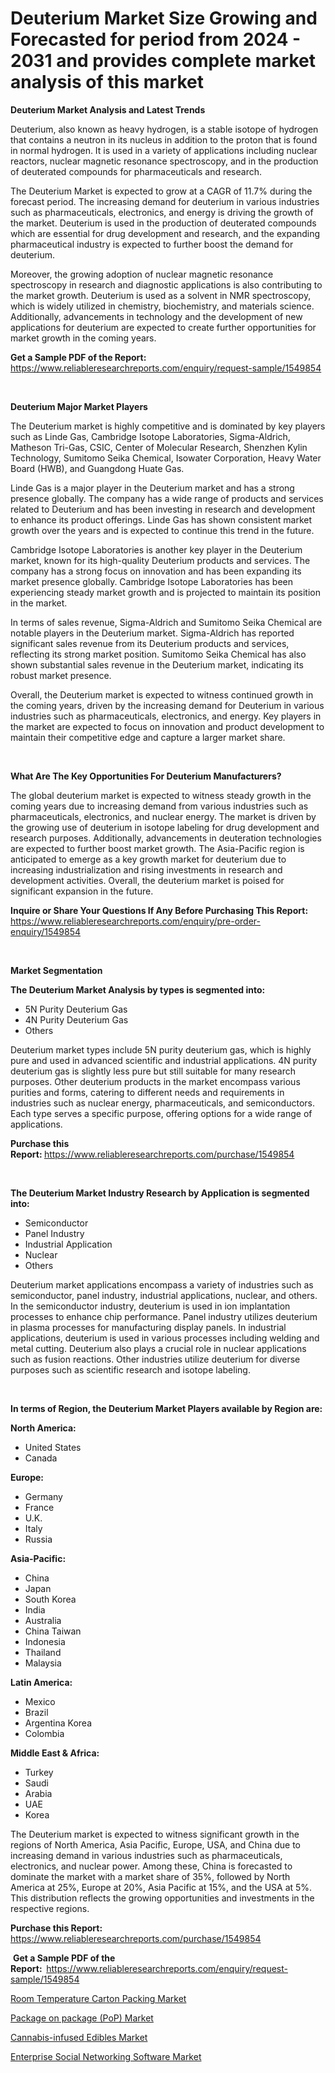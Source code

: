 <p><h1>Deuterium Market Size Growing and Forecasted for period from 2024 - 2031 and provides complete market analysis of this market</h1></p><p><strong>Deuterium Market Analysis and Latest Trends</strong></p>
<p><p>Deuterium, also known as heavy hydrogen, is a stable isotope of hydrogen that contains a neutron in its nucleus in addition to the proton that is found in normal hydrogen. It is used in a variety of applications including nuclear reactors, nuclear magnetic resonance spectroscopy, and in the production of deuterated compounds for pharmaceuticals and research.</p><p>The Deuterium Market is expected to grow at a CAGR of 11.7% during the forecast period. The increasing demand for deuterium in various industries such as pharmaceuticals, electronics, and energy is driving the growth of the market. Deuterium is used in the production of deuterated compounds which are essential for drug development and research, and the expanding pharmaceutical industry is expected to further boost the demand for deuterium.</p><p>Moreover, the growing adoption of nuclear magnetic resonance spectroscopy in research and diagnostic applications is also contributing to the market growth. Deuterium is used as a solvent in NMR spectroscopy, which is widely utilized in chemistry, biochemistry, and materials science. Additionally, advancements in technology and the development of new applications for deuterium are expected to create further opportunities for market growth in the coming years.</p></p>
<p><strong>Get a Sample PDF of the Report:&nbsp;</strong> <a href="https://www.reliableresearchreports.com/enquiry/request-sample/1549854">https://www.reliableresearchreports.com/enquiry/request-sample/1549854</a></p>
<p>&nbsp;</p>
<p><strong>Deuterium Major Market Players</strong></p>
<p><p>The Deuterium market is highly competitive and is dominated by key players such as Linde Gas, Cambridge Isotope Laboratories, Sigma-Aldrich, Matheson Tri-Gas, CSIC, Center of Molecular Research, Shenzhen Kylin Technology, Sumitomo Seika Chemical, Isowater Corporation, Heavy Water Board (HWB), and Guangdong Huate Gas.</p><p>Linde Gas is a major player in the Deuterium market and has a strong presence globally. The company has a wide range of products and services related to Deuterium and has been investing in research and development to enhance its product offerings. Linde Gas has shown consistent market growth over the years and is expected to continue this trend in the future.</p><p>Cambridge Isotope Laboratories is another key player in the Deuterium market, known for its high-quality Deuterium products and services. The company has a strong focus on innovation and has been expanding its market presence globally. Cambridge Isotope Laboratories has been experiencing steady market growth and is projected to maintain its position in the market.</p><p>In terms of sales revenue, Sigma-Aldrich and Sumitomo Seika Chemical are notable players in the Deuterium market. Sigma-Aldrich has reported significant sales revenue from its Deuterium products and services, reflecting its strong market position. Sumitomo Seika Chemical has also shown substantial sales revenue in the Deuterium market, indicating its robust market presence.</p><p>Overall, the Deuterium market is expected to witness continued growth in the coming years, driven by the increasing demand for Deuterium in various industries such as pharmaceuticals, electronics, and energy. Key players in the market are expected to focus on innovation and product development to maintain their competitive edge and capture a larger market share.</p></p>
<p>&nbsp;</p>
<p><strong>What Are The Key Opportunities For Deuterium Manufacturers?</strong></p>
<p><p>The global deuterium market is expected to witness steady growth in the coming years due to increasing demand from various industries such as pharmaceuticals, electronics, and nuclear energy. The market is driven by the growing use of deuterium in isotope labeling for drug development and research purposes. Additionally, advancements in deuteration technologies are expected to further boost market growth. The Asia-Pacific region is anticipated to emerge as a key growth market for deuterium due to increasing industrialization and rising investments in research and development activities. Overall, the deuterium market is poised for significant expansion in the future.</p></p>
<p><strong>Inquire or Share Your Questions If Any Before Purchasing This Report:</strong> <a href="https://www.reliableresearchreports.com/enquiry/pre-order-enquiry/1549854">https://www.reliableresearchreports.com/enquiry/pre-order-enquiry/1549854</a></p>
<p>&nbsp;</p>
<p><strong>Market Segmentation</strong></p>
<p><strong>The Deuterium Market Analysis by types is segmented into:</strong></p>
<p><ul><li>5N Purity Deuterium Gas</li><li>4N Purity Deuterium Gas</li><li>Others</li></ul></p>
<p><p>Deuterium market types include 5N purity deuterium gas, which is highly pure and used in advanced scientific and industrial applications. 4N purity deuterium gas is slightly less pure but still suitable for many research purposes. Other deuterium products in the market encompass various purities and forms, catering to different needs and requirements in industries such as nuclear energy, pharmaceuticals, and semiconductors. Each type serves a specific purpose, offering options for a wide range of applications.</p></p>
<p><strong>Purchase this Report:&nbsp;</strong><a href="https://www.reliableresearchreports.com/purchase/1549854">https://www.reliableresearchreports.com/purchase/1549854</a></p>
<p>&nbsp;</p>
<p><strong>The Deuterium Market Industry Research by Application is segmented into:</strong></p>
<p><ul><li>Semiconductor</li><li>Panel Industry</li><li>Industrial Application</li><li>Nuclear</li><li>Others</li></ul></p>
<p><p>Deuterium market applications encompass a variety of industries such as semiconductor, panel industry, industrial applications, nuclear, and others. In the semiconductor industry, deuterium is used in ion implantation processes to enhance chip performance. Panel industry utilizes deuterium in plasma processes for manufacturing display panels. In industrial applications, deuterium is used in various processes including welding and metal cutting. Deuterium also plays a crucial role in nuclear applications such as fusion reactions. Other industries utilize deuterium for diverse purposes such as scientific research and isotope labeling.</p></p>
<p>&nbsp;</p>
<p><strong>In terms of Region, the Deuterium Market Players available by Region are:</strong></p>
<p>
    <p> <strong> North America: </strong>
        <ul>
            <li>United States</li>
            <li>Canada</li>
        </ul>
        </p> 
    <p> <strong> Europe: </strong>
        <ul>
            <li>Germany</li>
            <li>France</li>
            <li>U.K.</li>
            <li>Italy</li>
            <li>Russia</li>
        </ul>
        </p> 
    <p> <strong> Asia-Pacific: </strong>
        <ul>
            <li>China</li>
            <li>Japan</li>
            <li>South Korea</li>
            <li>India</li>
            <li>Australia</li>
            <li>China Taiwan</li>
            <li>Indonesia</li>
            <li>Thailand</li>
            <li>Malaysia</li>
        </ul>
        </p> 
    <p> <strong> Latin America: </strong>
        <ul>
            <li>Mexico</li>
            <li>Brazil</li>
            <li>Argentina Korea</li>
            <li>Colombia</li>
        </ul>
        </p> 
    <p> <strong> Middle East & Africa: </strong>
        <ul>
            <li>Turkey</li>
            <li>Saudi</li>
            <li>Arabia</li>
            <li>UAE</li>
            <li>Korea</li>
        </ul>
    </p>
    </p>
<p><p>The Deuterium market is expected to witness significant growth in the regions of North America, Asia Pacific, Europe, USA, and China due to increasing demand in various industries such as pharmaceuticals, electronics, and nuclear power. Among these, China is forecasted to dominate the market with a market share of 35%, followed by North America at 25%, Europe at 20%, Asia Pacific at 15%, and the USA at 5%. This distribution reflects the growing opportunities and investments in the respective regions.</p></p>
<p><strong>Purchase this Report: </strong><a href="https://www.reliableresearchreports.com/purchase/1549854">https://www.reliableresearchreports.com/purchase/1549854</a></p>
<p>&nbsp;<strong>Get a Sample PDF of the Report:&nbsp;&nbsp;</strong><a href="https://www.reliableresearchreports.com/enquiry/request-sample/1549854">https://www.reliableresearchreports.com/enquiry/request-sample/1549854</a></p>
<p><strong></strong></p>
<p><p><a href="https://view.publitas.com/reportprime-1/room-temperature-carton-packing-market-size-share-trends-analysis-report-by-material-by-type-by-end-user-by-region-and-segment-forecasts-2023-2030/">Room Temperature Carton Packing Market</a></p><p><a href="https://view.publitas.com/reportprime-1/package-on-package-pop-market-insights-market-players-and-forecast-till-2030/">Package on package (PoP) Market</a></p><p><a href="https://view.publitas.com/reportprime-1/cannabis-infused-edibles-market-centers-on-aspects-such-as-market-growth-market-share-market-opportunity-and-projected-forecasts-spanning-from-2023-to-2030/">Cannabis-infused Edibles Market</a></p><p><a href="https://military-diascia-e68.notion.site/Enterprise-Social-Networking-Software-Market-Insights-Market-Players-and-Forecast-Till-2031-5cdb518dafb740ed987c3cfd8ed58ea1">Enterprise Social Networking Software Market</a></p></p>